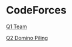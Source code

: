 # CodeForces

[Q1 Team](https://codeforces.com/problemset/problem/231/A)

[Q2 Domino Piling](https://codeforces.com/problemset/problem/50/A)
